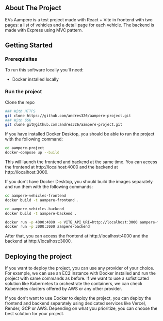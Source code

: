 ## About The Project

EVs Aampere is a test project made with React + Vite in frontend with two pages: a list of vehicles and a detail page for each vehicle. The backend is made with Express using MVC pattern.

## Getting Started

### Prerequisites

To run this software locally you'll need:

- Docker installed locally

### Run the project

Clone the repo

```sh
### With HTTPS
git clone https://github.com/andres326/aampere-project.git
### With SSH
git clone git@github.com:andres326/aampere-project.git
```

If you have installed Docker Desktop, you should be able to run the project with the following command:

```sh
cd aampere-project
docker-compose up --build
```

This will launch the frontend and backend at the same time. You can access the frontend at http://localhost:4000 and the backend at http://localhost:3000.

If you don't have Docker Desktop, you should build the images separately and run them with the following commands:

```sh
cd aampere-vehicles-frontend
docker build -t aampere-frontend .

cd aampere-vehicles-backend
docker build -t aampere-backend .

docker run -p 4000:4000 -e VITE_API_URI=http://localhost:3000 aampere-frontend
docker run -p 3000:3000 aampere-backend
```

After that, you can access the frontend at http://localhost:4000 and the backend at http://localhost:3000.

## Deploying the project

If you want to deploy the project, you can use any provider of your choice. For example, we can use an EC2 instance with Docker installed and run the project with same commands as before. If we want to use a sofisticated solution like Kubernetes to orchestrate the containers, we can check Kubernetes clusters offered by AWS or any other provider.

If you don't want to use Docker to deploy the project, you can deploy the frontend and backend separately using dedicated services like Vercel, Render, GCP or AWS. Depending on what you prioritize, you can choose the best solution for your project.
